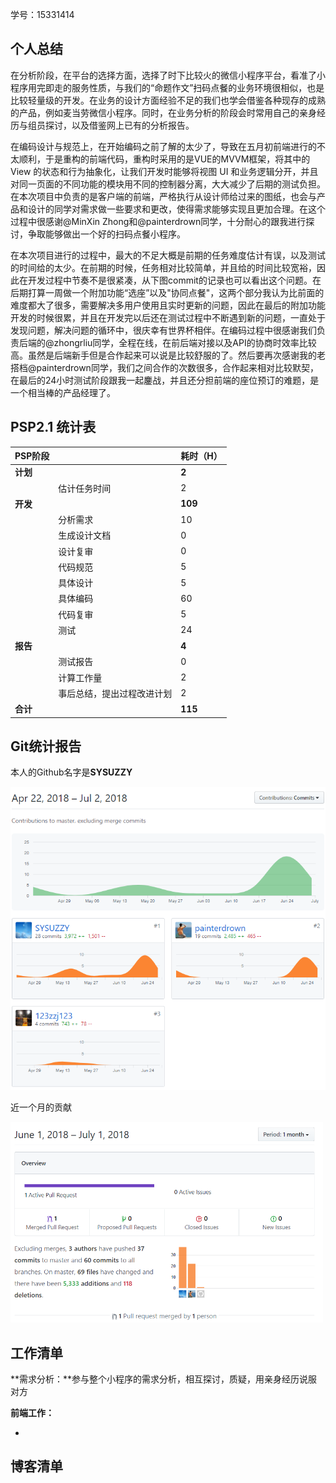 学号：15331414

## 个人总结

​	在分析阶段，在平台的选择方面，选择了时下比较火的微信小程序平台，看准了小程序用完即走的服务性质，与我们的“命题作文”扫码点餐的业务环境很相似，也是比较轻量级的开发。在业务的设计方面经验不足的我们也学会借鉴各种现存的成熟的产品，例如麦当劳微信小程序。同时，在业务分析的阶段会时常用自己的亲身经历与组员探讨，以及借鉴网上已有的分析报告。

​	在编码设计与规范上，在开始编码之前了解的太少了，导致在五月初前端进行的不太顺利，于是重构的前端代码，重构时采用的是VUE的MVVM框架，将其中的View 的状态和行为抽象化，让我们开发时能够将视图 UI 和业务逻辑分开，并且对同一页面的不同功能的模块用不同的控制器分离，大大减少了后期的测试负担。在本次项目中负责的是客户端的前端，严格执行从设计师给过来的图纸，也会与产品和设计的同学对需求做一些要求和更改，使得需求能够实现且更加合理。在这个过程中很感谢@MinXin Zhong和@painterdrown同学，十分耐心的跟我进行探讨，争取能够做出一个好的扫码点餐小程序。

​	在本次项目进行的过程中，最大的不足大概是前期的任务难度估计有误，以及测试的时间给的太少。在前期的时候，任务相对比较简单，并且给的时间比较宽裕，因此在开发过程中节奏不是很紧凑，从下图commit的记录也可以看出这个问题。在后期打算一周做一个附加功能“选座”以及"协同点餐"，这两个部分我认为比前面的难度都大了很多，需要解决多用户使用且实时更新的问题，因此在最后的附加功能开发的时候很累，并且在开发完以后还在测试过程中不断遇到新的问题，一直处于发现问题，解决问题的循环中，很庆幸有世界杯相伴。在编码过程中很感谢我们负责后端的@zhongrliu同学，全程在线，在前后端对接以及API的协商时效率比较高。虽然是后端新手但是合作起来可以说是比较舒服的了。然后要再次感谢我的老搭档@painterdrown同学，我们之间合作的次数很多，合作起来相对比较默契，在最后的24小时测试阶段跟我一起鏖战，并且还分担前端的座位预订的难题，是一个相当棒的产品经理了。

## PSP2.1 统计表

| PSP阶段  |                            | 耗时（H） |
| -------- | -------------------------- | --------- |
| **计划** |                            | **2**     |
|          | 估计任务时间               | 2         |
| **开发** |                            | **109**   |
|          | 分析需求                   | 10        |
|          | 生成设计文档               | 0         |
|          | 设计复审                   | 0         |
|          | 代码规范                   | 5         |
|          | 具体设计                   | 5         |
|          | 具体编码                   | 60        |
|          | 代码复审                   | 5         |
|          | 测试                       | 24        |
| **报告** |                            | **4**     |
|          | 测试报告                   | 0         |
|          | 计算工作量                 | 2         |
|          | 事后总结，提出过程改进计划 | 2         |
| **合计** |                            | **115**   |

## Git统计报告

本人的Github名字是**SYSUZZY**

<img src="../resources/picture/FinalReport/git commit.png">

近一个月的贡献

<img src="../resources/picture/FinalReport/git commit 2.png" width="500">

## 工作清单

**需求分析：**参与整个小程序的需求分析，相互探讨，质疑，用亲身经历说服对方

**前端工作：**

- 



## 博客清单